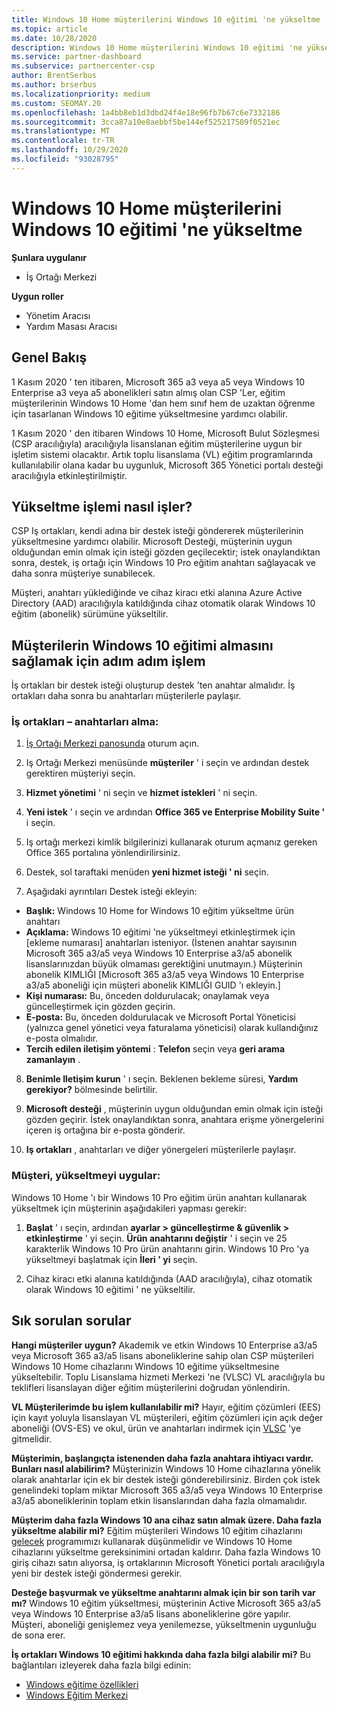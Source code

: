 ```yaml
---
title: Windows 10 Home müşterilerini Windows 10 eğitimi 'ne yükseltme
ms.topic: article
ms.date: 10/28/2020
description: Windows 10 Home müşterilerini Windows 10 eğitimi 'ne yükseltme
ms.service: partner-dashboard
ms.subservice: partnercenter-csp
author: BrentSerbus
ms.author: brserbus
ms.localizationpriority: medium
ms.custom: SEOMAY.20
ms.openlocfilehash: 1a4bb8eb1d3dbd24f4e18e96fb7b67c6e7332186
ms.sourcegitcommit: 3cca87a10e8aebbf5be144ef525217509f0521ec
ms.translationtype: MT
ms.contentlocale: tr-TR
ms.lasthandoff: 10/29/2020
ms.locfileid: "93028795"
---
```

# <a name="upgrade-windows-10-home-customers-to-windows-10-education"></a>Windows 10 Home müşterilerini Windows 10 eğitimi 'ne yükseltme

**Şunlara uygulanır**

- İş Ortağı Merkezi

**Uygun roller**

- Yönetim Aracısı
- Yardım Masası Aracısı

## <a name="overview"></a>Genel Bakış

1 Kasım 2020 ' ten itibaren, Microsoft 365 a3 veya a5 veya Windows 10 Enterprise a3 veya a5 abonelikleri satın almış olan CSP 'Ler, eğitim müşterilerinin Windows 10 Home 'dan hem sınıf hem de uzaktan öğrenme için tasarlanan Windows 10 eğitime yükseltmesine yardımcı olabilir.

1 Kasım 2020 ' den itibaren Windows 10 Home, Microsoft Bulut Sözleşmesi (CSP aracılığıyla) aracılığıyla lisanslanan eğitim müşterilerine uygun bir işletim sistemi olacaktır. Artık toplu lisanslama (VL) eğitim programlarında kullanılabilir olana kadar bu uygunluk, Microsoft 365 Yönetici portalı desteği aracılığıyla etkinleştirilmiştir. 

## <a name="how-the-upgrade-process-works"></a>Yükseltme işlemi nasıl işler?

CSP Iş ortakları, kendi adına bir destek isteği göndererek müşterilerinin yükseltmesine yardımcı olabilir. Microsoft Desteği, müşterinin uygun olduğundan emin olmak için isteği gözden geçilecektir; istek onaylandıktan sonra, destek, iş ortağı için Windows 10 Pro eğitim anahtarı sağlayacak ve daha sonra müşteriye sunabilecek.

Müşteri, anahtarı yüklediğinde ve cihaz kiracı etki alanına Azure Active Directory (AAD) aracılığıyla katıldığında cihaz otomatik olarak Windows 10 eğitim (abonelik) sürümüne yükseltilir.   

## <a name="step-by-step-process-for-customers-to-get-windows-10-education"></a>Müşterilerin Windows 10 eğitimi almasını sağlamak için adım adım işlem

İş ortakları bir destek isteği oluşturup destek 'ten anahtar almalıdır. İş ortakları daha sonra bu anahtarları müşterilerle paylaşır.

### <a name="partners--how-to-get-the-keys"></a>İş ortakları – anahtarları alma:

1. [İş Ortağı Merkezi panosunda](https://partner.microsoft.com/dashboard) oturum açın.

2. Iş Ortağı Merkezi menüsünde **müşteriler** ' i seçin ve ardından destek gerektiren müşteriyi seçin.

3. **Hizmet yönetimi** ' ni seçin ve **hizmet istekleri** ' ni seçin.

4. **Yeni istek** ' ı seçin ve ardından **Office 365 ve Enterprise Mobility Suite '** i seçin.

5. Iş ortağı merkezi kimlik bilgilerinizi kullanarak oturum açmanız gereken Office 365 portalına yönlendirilirsiniz.

6. Destek, sol taraftaki menüden **yeni hizmet isteği ' ni** seçin.

7. Aşağıdaki ayrıntıları Destek isteği ekleyin:

- **Başlık:** Windows 10 Home for Windows 10 eğitim yükseltme ürün anahtarı
- **Açıklama:** Windows 10 eğitimi 'ne yükseltmeyi etkinleştirmek için [ekleme numarası] anahtarları isteniyor. (İstenen anahtar sayısının Microsoft 365 a3/a5 veya Windows 10 Enterprise a3/a5 abonelik lisanslarınızdan büyük olmaması gerektiğini unutmayın.) Müşterinin abonelik KIMLIĞI [Microsoft 365 a3/a5 veya Windows 10 Enterprise a3/a5 aboneliği için müşteri abonelik KIMLIĞI GUID 'ı ekleyin.]
- **Kişi numarası:** Bu, önceden doldurulacak; onaylamak veya güncelleştirmek için gözden geçirin.
- **E-posta:** Bu, önceden doldurulacak ve Microsoft Portal Yöneticisi (yalnızca genel yönetici veya faturalama yöneticisi) olarak kullandığınız e-posta olmalıdır.
- **Tercih edilen iletişim yöntemi** : **Telefon** seçin veya **geri arama zamanlayın** .

8. **Benimle Iletişim kurun** ' ı seçin. Beklenen bekleme süresi, **Yardım gerekiyor?** bölmesinde belirtilir.

9. **Microsoft desteği** , müşterinin uygun olduğundan emin olmak için isteği gözden geçirir. İstek onaylandıktan sonra, anahtara erişme yönergelerini içeren iş ortağına bir e-posta gönderir.

10. **Iş ortakları** , anahtarları ve diğer yönergeleri müşterilerle paylaşır.

### <a name="customer-applies-the-upgrade"></a>Müşteri, yükseltmeyi uygular:

Windows 10 Home 'ı bir Windows 10 Pro eğitim ürün anahtarı kullanarak yükseltmek için müşterinin aşağıdakileri yapması gerekir:  

1. **Başlat** ' ı seçin, ardından **ayarlar > güncelleştirme & güvenlik > etkinleştirme** ' yi seçin. **Ürün anahtarını değiştir** ' i seçin ve 25 karakterlik Windows 10 Pro ürün anahtarını girin. Windows 10 Pro 'ya yükseltmeyi başlatmak için **İleri ' yi** seçin.

2. Cihaz kiracı etki alanına katıldığında (AAD aracılığıyla), cihaz otomatik olarak Windows 10 eğitimi ' ne yükseltilir.  

## <a name="frequently-asked-questions"></a>Sık sorulan sorular

**Hangi müşteriler uygun?**
Akademik ve etkin Windows 10 Enterprise a3/a5 veya Microsoft 365 a3/a5 lisans aboneliklerine sahip olan CSP müşterileri Windows 10 Home cihazlarını Windows 10 eğitime yükseltmesine yükseltebilir. Toplu Lisanslama hizmeti Merkezi 'ne (VLSC) VL aracılığıyla bu teklifleri lisanslayan diğer eğitim müşterilerini doğrudan yönlendirin.

**VL Müşterilerimde bu işlem kullanılabilir mi?**
Hayır, eğitim çözümleri (EES) için kayıt yoluyla lisanslayan VL müşterileri, eğitim çözümleri için açık değer aboneliği (OVS-ES) ve okul, ürün ve anahtarları indirmek için [VLSC](https://www.microsoft.com/Licensing/servicecenter/default.aspx) 'ye gitmelidir. 

**Müşterimin, başlangıçta istenenden daha fazla anahtara ihtiyacı vardır. Bunları nasıl alabilirim?**
Müşterinizin Windows 10 Home cihazlarına yönelik olarak anahtarlar için ek bir destek isteği gönderebilirsiniz. Birden çok istek genelindeki toplam miktar Microsoft 365 a3/a5 veya Windows 10 Enterprise a3/a5 aboneliklerinin toplam etkin lisanslarından daha fazla olmamalıdır.

**Müşterim daha fazla Windows 10 ana cihaz satın almak üzere. Daha fazla yükseltme alabilir mi?**
Eğitim müşterileri Windows 10 eğitim cihazlarını [gelecek](https://www.microsoft.com/education/products/windows/shapethefuture.aspx) programımızı kullanarak düşünmelidir ve Windows 10 Home cihazlarını yükseltme gereksinimini ortadan kaldırır. Daha fazla Windows 10 giriş cihazı satın alıyorsa, iş ortaklarının Microsoft Yönetici portalı aracılığıyla yeni bir destek isteği göndermesi gerekir.

**Desteğe başvurmak ve yükseltme anahtarını almak için bir son tarih var mı?**
Windows 10 eğitim yükseltmesi, müşterinin Active Microsoft 365 a3/a5 veya Windows 10 Enterprise a3/a5 lisans aboneliklerine göre yapılır. Müşteri, aboneliği genişlemez veya yenilemezse, yükseltmenin uygunluğu de sona erer.

**İş ortakları Windows 10 eğitimi hakkında daha fazla bilgi alabilir mi?**
Bu bağlantıları izleyerek daha fazla bilgi edinin:

- [Windows eğitime özellikleri](https://www.microsoft.com/education/products/windows/features)
- [Windows Eğitim Merkezi](https://docs.microsoft.com/education/windows/)
